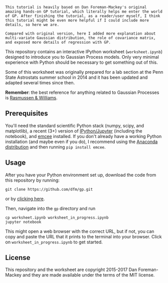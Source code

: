 ```
This tutorial is heavily based on Dan Foreman-Mackey's original amazing hands-on GP tutorial, which literally helps me enter the world of GP. After finishing the tutorial, as a reader/user myself, I think this tutorial might be even more helpful if I could include more details, so here we are.

Compared with original version, here I added more explanation about multi-variate Gaussian distribution, the role of covariance matrix, and exposed more details of regression with GP.
```

This repository contains an interactive IPython worksheet (`worksheet.ipynb`)
designed to introduce you to Gaussian Process models. Only very minimal
experience with Python should be necessary to get something out of this.

Some of this worksheet was originally prepared for a lab section at the Penn
State Astrostats summer school in 2014 and it has been updated and adapted
several times since then.

**Remember**: the best reference for anything related to Gaussian Processes is
[Rasmussen & Williams](http://www.gaussianprocess.org/gpml/).


Prerequisites
-------------

You'll need the standard scientific Python stack (numpy, scipy, and
matplotlib), a recent (3+) version of [IPython/Jupyter](http://jupyter.org/)
(including the notebook), and [emcee](http://dfm.io/emcee) installed. If you
don't already have a working Python installation (and maybe even if you do), I
recommend using the [Anaconda distribution](http://continuum.io/downloads) and
then running `pip install emcee`.


Usage
-----

After you have your Python environment set up, download the code from this
repository by running:

```
git clone https://github.com/dfm/gp.git
```

or by [clicking here](https://github.com/dfm/gp/archive/master.zip).

Then, navigate into the `gp` directory and run

```
cp worksheet.ipynb worksheet_in_progress.ipynb
jupyter notebook
```

This might open a web browser with the correct URL, but if not, you can copy
and paste the URL that it prints to the terminal into your browser.
Click on `worksheet_in_progress.ipynb` to get started.


License
-------

This repository and the worksheet are copyright 2015-2017 Dan Foreman-Mackey and
they are made available under the terms of the MIT license.
